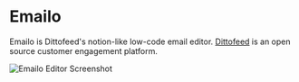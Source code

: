 # Emailo

Emailo is Dittofeed's notion-like low-code email editor. [Dittofeed](https://dittofeed.com) is an open source customer engagement platform.

![Emailo Editor Screenshot](https://raw.githubusercontent.com/dittofeed/dittofeed/main/packages/emailo/docs/emailo-screenshot.png)

